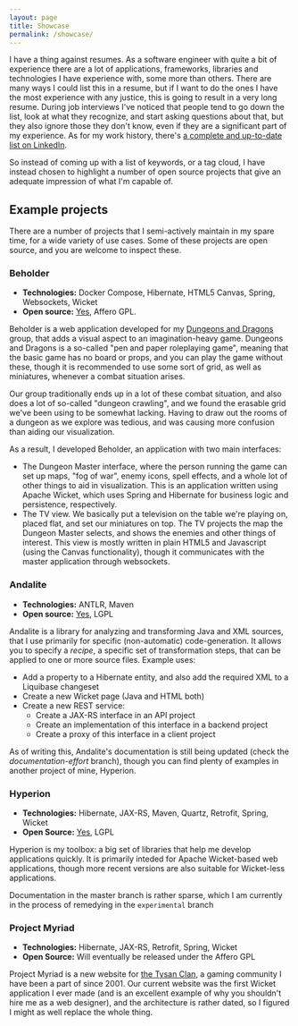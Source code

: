 ```yaml
---
layout: page
title: Showcase
permalink: /showcase/
---
```


I have a thing against resumes. As a software engineer with quite a bit of experience there are a lot of applications, frameworks, libraries and technologies I have experience with, some more than others. There are many ways I could list this in a resume, but if I want to do the ones I have the most experience with any justice, this is going to result in a very long resume. During job interviews I've noticed that people tend to go down the list, look at what they recognize, and start asking questions about that, but they also ignore those they don't know, even if they
are a significant part of my experience. As for my work history, there's [a complete and up-to-date list on LinkedIn](https://www.linkedin.com/in/jeroen-steenbeeke-1b13676/).

So instead of coming up with a list of keywords, or a tag cloud, I have instead chosen to highlight a number of open source projects that give an adequate impression of what I'm capable of.

## Example projects

There are a number of projects that I semi-actively maintain in my spare time, for a wide variety of use cases. Some of these projects are open source, and you are welcome to inspect these.

### Beholder
* **Technologies:** Docker Compose, Hibernate, HTML5 Canvas, Spring, Websockets, Wicket
* **Open source:** [Yes](https://bitbucket.org/jsteenbeeke/beholder-web/src), Affero GPL.

Beholder is a web application developed for my [Dungeons and Dragons](https://en.wikipedia.org/wiki/Dungeons_%26_Dragons) group, that adds a visual aspect to an imagination-heavy game. Dungeons and Dragons is a so-called "pen and paper roleplaying game", meaning that the basic game has no board or props, and you can play the game without these, though it is recommended to use some sort of grid, as well as miniatures, whenever a combat situation arises.

Our group traditionally ends up in a lot of these combat situation, and also does a lot of so-called "dungeon crawling", and we found the erasable grid we've been using to be somewhat lacking. Having to draw out the rooms of a dungeon as we explore was tedious, and was causing more confusion than aiding our visualization.

As a result, I developed Beholder, an application with two main interfaces:

 * The Dungeon Master interface, where the person running the game can set up maps, "fog of war", enemy icons, spell effects, and a whole lot of other things to aid in visualization. This is an application written using Apache Wicket, which uses Spring and Hibernate for business logic and persistence, respectively.
 * The TV view. We basically put a television on the table we're playing on, placed flat, and set our miniatures on top. The TV projects the map the Dungeon Master selects, and shows the enemies and other things of interest. This view is mostly written in plain HTML5 and Javascript (using the Canvas functionality), though it communicates with the master application through websockets.

### Andalite
* **Technologies:** ANTLR, Maven
* **Open source:** [Yes](https://github.com/jsteenbeeke/andalite), LGPL

Andalite is a library for analyzing and transforming Java and XML sources, that I use primarily for specific (non-automatic) code-generation. It allows you to specify a _recipe_, a specific set of transformation
steps, that can be applied to one or more source files. Example uses:

 * Add a property to a Hibernate entity, and also add the required XML to a Liquibase changeset
 * Create a new Wicket page (Java and HTML both)
 * Create a new REST service:
   * Create a JAX-RS interface in an API project
   * Create an implementation of this interface in a backend project
   * Create a proxy of this interface in a client project

As of writing this, Andalite's documentation is still being updated (check the _documentation-effort_ branch), though you can find plenty of examples in another project of mine, Hyperion.

### Hyperion
* **Technologies:** Hibernate, JAX-RS, Maven, Quartz, Retrofit, Spring, Wicket
* **Open Source:** [Yes](https://bitbucket.org/jsteenbeeke/hyperion), LGPL

Hyperion is my toolbox: a big set of libraries that help me develop applications quickly. It is primarily
inteded for Apache Wicket-based web applications, though more recent versions are also suitable for
Wicket-less applications.

Documentation in the master branch is rather sparse, which I am currently in the process of remedying in the `experimental` branch

### Project Myriad
* **Technologies:** Hibernate, JAX-RS, Retrofit, Spring, Wicket
* **Open Source:** Will eventually be released under the Affero GPL

Project Myriad is a new website for [the Tysan Clan](https://www.tysanclan.com/), a gaming community I have
 been a part of since 2001. Our current website was the first Wicket application I ever made (and is an excellent example
  of why you shouldn't hire me as a web designer), and the architecture is rather dated, so I figured I might as well replace the whole
 thing.
